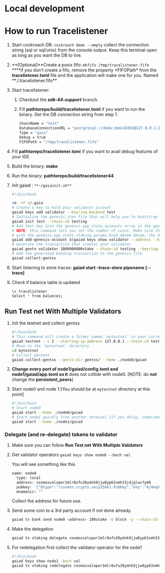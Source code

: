 # Local development

# **How to run Tracelistener**

1. Start cockroach DB: `cockroach demo --empty` collect the connection string (sql or sql/unix) from the console output. Keep this terminal open as long as you want the DB to live.
2. **[Optional]**Create a posix fifo: `mkfifo /tmp/tracelistener.fifo` \****if you don't create a fifo, remove the property *FIFOPath\* from the **tracelistener.toml** file and the application will make one for you. Named **./.tracelistener.fifo\*\*
3. Start tracelistener:

   1. Checkout the **_sdk-44-support_** branch.
   2. Fill **pathtorepo/build/tracelistener.toml** if you want to run the binary. Get the DB connection string from step 1.

      ```bash
      ChainName = "test"
      DatabaseConnectionURL = "postgresql://demo:demo18383@127.0.0.1:26257/defaultdb?sslmode=require"
      Type = "gaia"
      Debug = true
      FIFOPath = "/tmp/tracelistener.fifo"
      ```

4. Fill **pathtorepo/tracelistener.tom**l if you want to avail debug features of your IDE.
5. Build the binary: **make**
6. Run the binary: **pathtorepo/build/tracelistener44**
7. Init gaiad : `**~/gaiainit.sh**`

   ```bash
   #!/bin/bash

   rm -rf ~/.gaia
   # Create a key to hold your validator account
   gaiad keys add validator --keyring-backend test
   # Initialize the genesis.json file that will help you to bootstrap the network
   gaiad init test --chain-id testing
   # Add that key into the genesis.app_state.accounts array in the genesis file
   # NOTE: this command lets you set the number of coins. Make sure this account has some coins
   # with the genesis.app_state.staking.params.bond_denom denom, the default is staking
   gaiad add-genesis-account $(gaiad keys show validator --address --keyring-backend test) 1100000000stake,1000000000validatortoken
   # Generate the transaction that creates your validator
   gaiad gentx validator 1000000000stake --chain-id testing --keyring-backend test
   # Add the generated bonding transaction to the genesis file
   gaiad collect-gentxs
   ```

8. Start listening to store traces: **gaiad start –trace-store pipename [--trace]**
9. Check if balance table is updated

   ```bash
   \c tracelistener
   Select * from balances;
   ```

## **Run Test net With Multiple Validators**

1. Init the testnet and collect gentxs

   ```bash
   #!/bin/bash
   # This command will create a folder named `mytestnet` in your current directory.
   gaiad testnet --v 2 --starting-ip-address 127.0.0.1 --chain-id test_chain
   # Move to the `mytestnet` directory
   cd mytestnet
   # Collect gentexs
   gaiad collect-gentxs --gentx-dir gentxs/ --home ./node0/gaiad
   ```

2. **Change every port of node1/gaiad/config.toml and node1/gaiad/app.toml so it** does not collide with node0. [NOTE: do **not** change the **persistent_peers**]
3. Start node0 and node 1 [You should be at `mytestnet` directory at this point]

   ```bash
   #!/bin/bash
   # Start node0
   gaiad start --home ./node0/gaiad
   # Start node1 quickly from another terminal (if you delay, sometimes you'll get DB not available error)
   gaiad start --home ./node1/gaiad
   ```

### **Delegate (and re-delegate) tokens to validator**

1. Make sure you can follow **Run Test net With Multiple Validators**
2. Get validator operators `gaiad keys show node0 --bech val`

   You will see something like this

   ```bash
   name: node0
     type: local
     address: cosmosvaloper1mlr8ufu38ydnk9jjw8yp63vmh33jdjqlav7y60
     pubkey: '{"@type":"/cosmos.crypto.secp256k1.PubKey","key":"Aj4mqVXP/9/44wie6Tna98GY9FasuucQR2ou7yYAwZ/d"}'
     mnemonic: ""
   ```

   Collect the address for future use.

3. Send some coin to a 3rd party account if not done already.

   ```bash
   gaiad tx bank send node0 <address> 100stake -b block -y --chain-id test_chain --fees 2stake
   ```

4. Make the delegation

   ```bash
   gaiad tx staking delegate cosmosvaloper1mlr8ufu38ydnk9jjw8yp63vmh33jdjqlav7y60 10stake -b block -y --chain-id test_chain --from another --fees 2stake
   ```

5. For redelegation first collect the validator operator for the node1

   ```bash
   #!/bin/bash
   gaiad keys show node1 -bech val
   gaiad tx staking redelegate cosmosvaloper1mlr8ufu38ydnk9jjw8yp63vmh33jdjqlav7y60 cosmosvaloper14cuu7glq04yu4txukjycexr2ncmk76ehgnatw9 10stake -b block -y --chain-id test_chain --from another --fees 2stake
   ```
